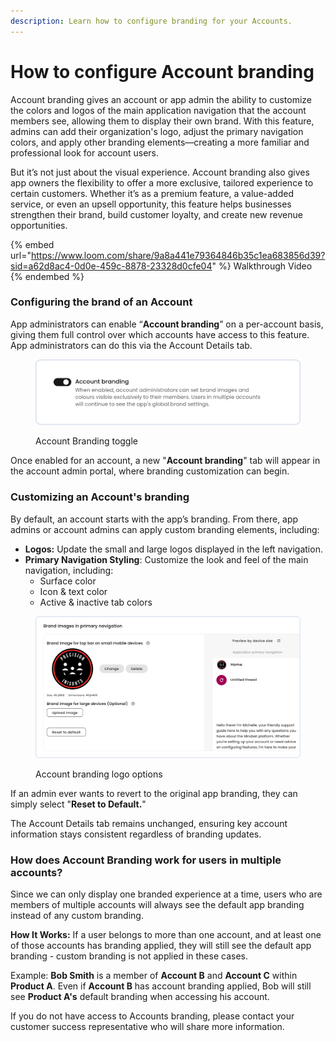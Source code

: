 ```yaml
---
description: Learn how to configure branding for your Accounts.
---
```


# How to configure Account branding

Account branding gives an account or app admin the ability to customize the colors and logos of the main application navigation that the account members see, allowing them to display their own brand. With this feature, admins can add their organization's logo, adjust the primary navigation colors, and apply other branding elements—creating a more familiar and professional look for account users.

But it’s not just about the visual experience. Account branding also gives app owners the flexibility to offer a more exclusive, tailored experience to certain customers. Whether it’s as a premium feature, a value-added service, or even an upsell opportunity, this feature helps businesses strengthen their brand, build customer loyalty, and create new revenue opportunities.

{% embed url="https://www.loom.com/share/9a8a441e79364846b35c1ea683856d39?sid=a62d8ac4-0d0e-459c-8878-23328d0cfe04" %}
Walkthrough Video
{% endembed %}

### Configuring the brand of an Account

App administrators can enable “**Account branding**” on a per-account basis, giving them full control over which accounts have access to this feature. App administrators can do this via the Account Details tab.&#x20;

<figure><img src="../../.gitbook/assets/screenshot-account-branding-switch.png" alt=""><figcaption><p>Account Branding toggle</p></figcaption></figure>

Once enabled for an account, a new "**Account branding**" tab will appear in the account admin portal, where branding customization can begin.&#x20;

### Customizing an Account's branding

By default, an account starts with the app’s branding. From there, app admins or account admins can apply custom branding elements, including:&#x20;

* **Logos:** Update the small and large logos displayed in the left navigation.&#x20;
* **Primary Navigation Styling**: Customize the look and feel of the main navigation, including:&#x20;
  * Surface color&#x20;
  * Icon & text color&#x20;
  * Active & inactive tab colors

<figure><img src="../../.gitbook/assets/screenshot-account-branding.png" alt=""><figcaption><p>Account branding logo options</p></figcaption></figure>

If an admin ever wants to revert to the original app branding, they can simply select "**Reset to Default.**"

The Account Details tab remains unchanged, ensuring key account information stays consistent regardless of branding updates.

### How does Account Branding work for users in multiple accounts?

Since we can only display one branded experience at a time, users who are members of multiple accounts will always see the default app branding instead of any custom branding.&#x20;

**How It Works:** If a user belongs to more than one account, and at least one of those accounts has branding applied, they will still see the default app branding - custom branding is not applied in these cases.&#x20;

Example: **Bob Smith** is a member of **Account B** and **Account C** within **Product A**. Even if **Account B** has account branding applied, Bob will still see **Product A's** default branding when accessing his account.

If you do not have access to Accounts branding, please contact your customer success representative who will share more information.&#x20;
